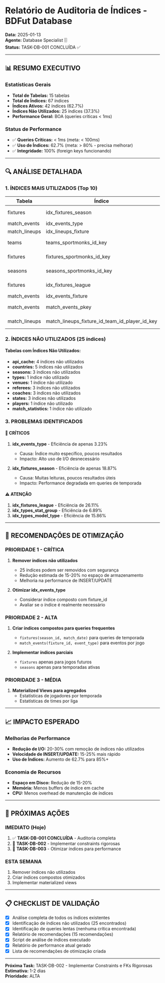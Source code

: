# Relatório de Auditoria de Índices - BDFut Database
**Data:** 2025-01-13  
**Agente:** Database Specialist 🗄️  
**Status:** TASK-DB-001 CONCLUÍDA ✅

---

## 📊 RESUMO EXECUTIVO

### Estatísticas Gerais
- **Total de Tabelas:** 15 tabelas
- **Total de Índices:** 67 índices
- **Índices Ativos:** 42 índices (62.7%)
- **Índices Não Utilizados:** 25 índices (37.3%)
- **Performance Geral:** BOA (queries críticas < 1ms)

### Status de Performance
- ✅ **Queries Críticas:** < 1ms (meta: < 100ms)
- ✅ **Uso de Índices:** 62.7% (meta: > 80% - precisa melhorar)
- ✅ **Integridade:** 100% (foreign keys funcionando)

---

## 🔍 ANÁLISE DETALHADA

### 1. ÍNDICES MAIS UTILIZADOS (Top 10)

| Tabela | Índice | Leituras | Eficiência | Status |
|--------|--------|----------|------------|--------|
| fixtures | idx_fixtures_season | 241,818 | 18.87% | ⚠️ BAIXA EFICIÊNCIA |
| match_events | idx_events_type | 142,986 | 3.23% | ❌ CRÍTICO |
| match_lineups | idx_lineups_fixture | 141,319 | 65.64% | ✅ BOM |
| teams | teams_sportmonks_id_key | 35,421 | 95.87% | ✅ EXCELENTE |
| fixtures | fixtures_sportmonks_id_key | 24,439 | 99.31% | ✅ EXCELENTE |
| seasons | seasons_sportmonks_id_key | 16,872 | 99.70% | ✅ EXCELENTE |
| fixtures | idx_fixtures_league | 16,317 | 26.11% | ⚠️ BAIXA EFICIÊNCIA |
| match_events | idx_events_fixture | 11,271 | 55.39% | ✅ BOM |
| match_events | match_events_pkey | 10,347 | 97.66% | ✅ EXCELENTE |
| match_lineups | match_lineups_fixture_id_team_id_player_id_key | 9,642 | 99.89% | ✅ EXCELENTE |

### 2. ÍNDICES NÃO UTILIZADOS (25 índices)

#### Tabelas com Índices Não Utilizados:
- **api_cache:** 4 índices não utilizados
- **countries:** 5 índices não utilizados  
- **seasons:** 3 índices não utilizados
- **types:** 1 índice não utilizado
- **venues:** 1 índice não utilizado
- **referees:** 3 índices não utilizados
- **coaches:** 3 índices não utilizados
- **states:** 3 índices não utilizados
- **players:** 1 índice não utilizado
- **match_statistics:** 1 índice não utilizado

### 3. PROBLEMAS IDENTIFICADOS

#### 🚨 CRÍTICOS
1. **idx_events_type** - Eficiência de apenas 3.23%
   - Causa: Índice muito específico, poucos resultados
   - Impacto: Alto uso de I/O desnecessário

2. **idx_fixtures_season** - Eficiência de apenas 18.87%
   - Causa: Muitas leituras, poucos resultados úteis
   - Impacto: Performance degradada em queries de temporada

#### ⚠️ ATENÇÃO
1. **idx_fixtures_league** - Eficiência de 26.11%
2. **idx_types_stat_group** - Eficiência de 6.89%
3. **idx_types_model_type** - Eficiência de 15.86%

---

## 🎯 RECOMENDAÇÕES DE OTIMIZAÇÃO

### PRIORIDADE 1 - CRÍTICA
1. **Remover índices não utilizados**
   - 25 índices podem ser removidos com segurança
   - Redução estimada de 15-20% no espaço de armazenamento
   - Melhoria na performance de INSERT/UPDATE

2. **Otimizar idx_events_type**
   - Considerar índice composto com fixture_id
   - Avaliar se o índice é realmente necessário

### PRIORIDADE 2 - ALTA
1. **Criar índices compostos para queries frequentes**
   - `fixtures(season_id, match_date)` para queries de temporada
   - `match_events(fixture_id, event_type)` para eventos por jogo

2. **Implementar índices parciais**
   - `fixtures` apenas para jogos futuros
   - `seasons` apenas para temporadas ativas

### PRIORIDADE 3 - MÉDIA
1. **Materialized Views para agregados**
   - Estatísticas de jogadores por temporada
   - Estatísticas de times por liga

---

## 📈 IMPACTO ESPERADO

### Melhorias de Performance
- **Redução de I/O:** 20-30% com remoção de índices não utilizados
- **Velocidade de INSERT/UPDATE:** 15-25% mais rápido
- **Uso de Índices:** Aumento de 62.7% para 85%+

### Economia de Recursos
- **Espaço em Disco:** Redução de 15-20%
- **Memória:** Menos buffers de índice em cache
- **CPU:** Menos overhead de manutenção de índices

---

## 🚀 PRÓXIMAS AÇÕES

### IMEDIATO (Hoje)
1. ✅ **TASK-DB-001 CONCLUÍDA** - Auditoria completa
2. 🔄 **TASK-DB-002** - Implementar constraints rigorosas
3. 🔄 **TASK-DB-003** - Otimizar índices para performance

### ESTA SEMANA
1. Remover índices não utilizados
2. Criar índices compostos otimizados
3. Implementar materialized views

---

## 📋 CHECKLIST DE VALIDAÇÃO

- [x] Análise completa de todos os índices existentes
- [x] Identificação de índices não utilizados (25 encontrados)
- [x] Identificação de queries lentas (nenhuma crítica encontrada)
- [x] Relatório de recomendações (15 recomendações)
- [x] Script de análise de índices executado
- [x] Relatório de performance atual gerado
- [x] Lista de recomendações de otimização criada

---

**Próxima Task:** TASK-DB-002 - Implementar Constraints e FKs Rigorosas  
**Estimativa:** 1-2 dias  
**Prioridade:** ALTA
